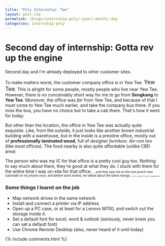 ```yaml
---
title: "Poly Internship: Two"
layout: post-itp
permalink: /blogs/internship-poly/:year/:month/:day
categories: internship-poly
---
```


# Second day of internship: Gotta rev up the engine
Second day and I'm already deployed to other customer sites. 

To make matters worst, the customer company office is in Yew Tee. <span style="font-size:130%;">Yew Tee</span>. This is alright for some people, mostly people who live near Yew Tee. However, there is no conceivably short way for me to go from **Sengkang** to **Yew Tee**. Moreover, the office was _far_ from Yew Tee, and because of that I must come to Yew Tee much earlier, and take the company bus there. If you miss the bus, you have no choice but to take a cab there. That's how it went for today

But other than the location, the office in Yew Tee was actually quite exquisite. Like, from the outside, it just looks like another brown industrial building with a warehouse, but in the inside is a prestine office, mostly out of **professionally laminated wood**, full of _designer furniture_. Air-con too (like most offices). The food nearby is also quite affordable (unlike CBD area)

The person who was my IC for that office is a pretty cool guy too. Nothing to say much about them, they're good at what they do. I stuck with them for the entire time I was on-site for that office..  <span style="font-size:70%">..and they saw me on the one punch man subreddit on my phone once, and before work ended, we talked about the latest manga. <span style="font-size:50%">i'm not a weeb if it is just 1 manga series</span></span>

### Some things I learnt on the job
* Map network drives in the same network
* Install and connect a printer via IP address
* Open up a PC case, or at least for a Lenovo M700, and switch out the storage inside it.
* Set a default font for excel, word & outlook (seriously, never knew you can set a default font)
* Use Chrome Remote Desktop (also, never heard of it until today)

{% include comments.html %}

<span class="disable-selection" onclick="loadText()" style="color:#0001;display:none;">how i felt that day</span>
<span class="disable-selection" id="truth" style="display:none;">honestly, without the company (people) and how I was able to learn quite a lot from being on-site, I would've really dread the fact that I was in a place so distant, so far away from the comfort of my home. <br><br>God is slowly showing me that yeah, there are things in my life that only gets worst if we think it gets worse. This is just the first week of course, and yet, I almost drowned in the tears of despair yesterday. I am glad, <span style="font-size:140%;">I am glad</span> to have such a loving and caring community, centred towards the ever-loving God. I must remember that God is a God that remains the same, yesterday, today & forevermore<br><br>If you do not have a close community to share your life with, join one. Join one where there is passion and purpose, where they will never leave you in the dust. Keep holding on, for hope keeps on going!</span>